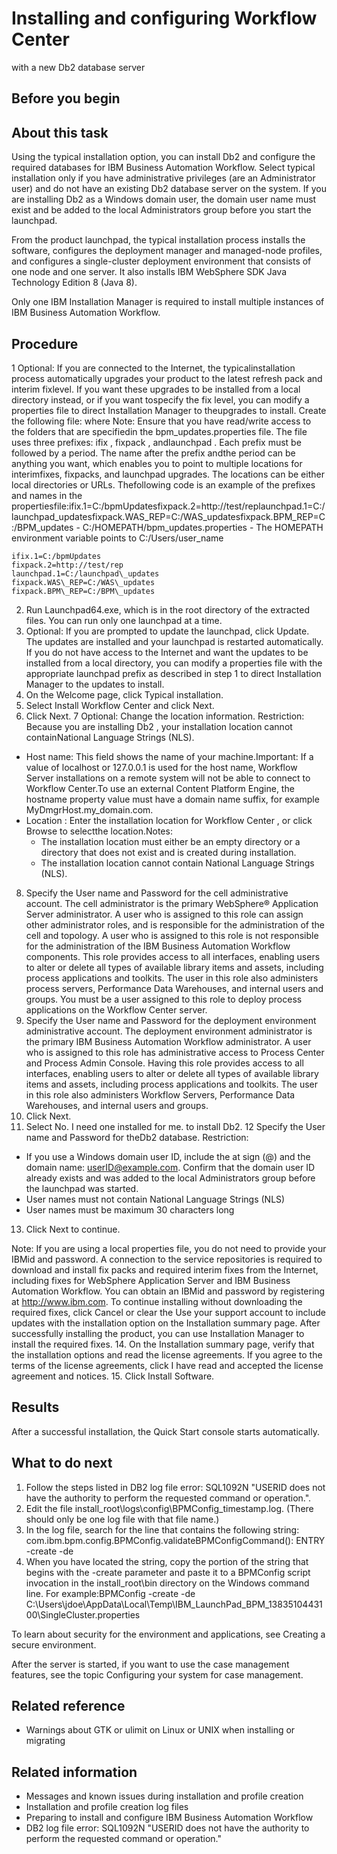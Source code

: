 # Installing and configuring Workflow Center
with a new Db2 database
server

## Before you begin

## About this task

Using the typical installation option, you can install Db2 and configure the required databases for
IBM Business Automation Workflow. Select typical installation only if you
have administrative privileges (are an Administrator user) and do not have an existing Db2 database server on the system. If you are installing
Db2 as a Windows domain user, the domain
user name must exist and be added to the local Administrators group before you start the
launchpad.

From the product launchpad, the typical installation process installs the
software, configures the deployment manager and managed-node profiles, and configures a
single-cluster deployment environment that consists of one node and one server. It also installs IBM WebSphere SDK Java Technology Edition 8 (Java 8).

Only one IBM Installation Manager is required to install multiple instances
of IBM Business Automation Workflow.

## Procedure

1 Optional: If you are connected to the Internet, the typicalinstallation process automatically upgrades your product to the latest refresh pack and interim fixlevel. If you want these upgrades to be installed from a local directory instead, or if you want tospecify the fix level, you can modify a properties file to direct Installation Manager to theupgrades to install. Create the following file: where Note: Ensure that you have read/write access to the folders that are specifiedin the bpm\_updates.properties file. The file uses three prefixes: ifix , fixpack , andlaunchpad . Each prefix must be followed by a period. The name after the prefix andthe period can be anything you want, which enables you to point to multiple locations for interimfixes, fixpacks, and launchpad upgrades. The locations can be either local directories or URLs. Thefollowing code is an example of the prefixes and names in the propertiesfile:ifix.1=C:/bpmUpdatesfixpack.2=http://test/replaunchpad.1=C:/launchpad\_updatesfixpack.WAS\_REP=C:/WAS\_updatesfixpack.BPM\_REP=C:/BPM\_updates
    - C:/HOMEPATH/bpm\_updates.properties
    - The HOMEPATH environment variable points to
C:/Users/user\_name

```
ifix.1=C:/bpmUpdates
fixpack.2=http://test/rep
launchpad.1=C:/launchpad\_updates
fixpack.WAS\_REP=C:/WAS\_updates
fixpack.BPM\_REP=C:/BPM\_updates
```

2. Run Launchpad64.exe, which is in the root
directory of the extracted files.  You can run only one launchpad at a
time.
3. Optional: 
If you are prompted to update the launchpad, click Update. The updates
are installed and your launchpad is restarted automatically.
If you do not have access to the Internet and want the updates to be installed from a local
directory, you can modify a properties file with the appropriate launchpad prefix as described in
step 1 to direct Installation Manager to the updates to install.
4. On the Welcome page, click Typical
installation.
5. Select Install Workflow Center and click Next.
6. Click Next.
7 Optional: Change the location information. Restriction: Because you are installing Db2 , your installation location cannot containNational Language Strings (NLS).

- Host name: This field shows the name of your machine.Important: If a value of localhost or 127.0.0.1 is used for the host name, Workflow Server installations on a remote system will not be able
to connect to Workflow Center.To use an external
Content Platform Engine, the hostname property value must have a
domain name suffix, for example
MyDmgrHost.my\_domain.com.
- Location : Enter the installation location for Workflow Center , or click Browse to selectthe location.Notes:
    - The installation location must either be an empty directory or a directory that does not exist
and is created during installation.
    - The installation location cannot contain National Language Strings
(NLS).
8. Specify the User name and Password for the cell
administrative account.
The cell administrator is the primary WebSphere® Application
Server
administrator. A user who is assigned to this role can assign other administrator roles, and is
responsible for the administration of the cell and topology. A user who is assigned to this role is
not responsible for the administration of the IBM Business Automation
Workflow components. This role provides access to all
interfaces, enabling users to alter or delete all types of available library items and assets,
including process applications and toolkits. The user in this role also administers process servers,
Performance Data Warehouses, and internal users and groups. You must be a user assigned to this role
to deploy process applications on the Workflow Center
server.
9. Specify the User name and
Password for the deployment environment administrative
account. The deployment environment administrator is the primary IBM Business Automation
Workflow administrator. A user who is assigned to this
role has administrative access to Process Center and Process Admin Console. Having this role
provides access to all interfaces, enabling users to alter or delete all types of available library
items and assets, including process applications and toolkits. The user in this role also
administers Workflow Servers, Performance Data Warehouses,
and internal users and groups.
10. Click Next.
11. Select No. I need one installed for me. to install Db2.
12 Specify the User name and Password for theDb2 database. Restriction:

- If you use a Windows domain user ID, include the at sign (@) and the domain name:
userID@example.com. Confirm that the domain user ID already exists and was
added to the local Administrators group before the launchpad was started.
- User names must not contain National Language Strings (NLS)
- User names must be maximum 30 characters long
13. Click Next to continue. 

Note: If you are using a local properties file, you do not need to provide your IBMid and
password.
A connection to the service repositories is required to download and install fix packs and
required interim fixes from the Internet, including fixes for WebSphere Application
Server and IBM Business Automation Workflow. You can obtain an IBMid and password by
registering at http://www.ibm.com.
To continue installing without downloading the required fixes, click
Cancel or clear the Use your support account to include updates
with the installation option on the Installation summary page.
After successfully installing the product, you can use Installation Manager to install the
required fixes.
14. On the Installation summary page, verify that the
installation options and read the license agreements. If you agree to the terms of the license
agreements, click  I have read and accepted the license agreement and
notices.
15. Click Install Software.

## Results

After a successful installation, the Quick Start console starts
automatically.

## What to do next

1. Follow the steps listed in DB2 log file error: SQL1092N "USERID does not have the authority to perform the requested command or operation.".
2. Edit the file
install\_root\logs\config\BPMConfig\_timestamp.log.
(There should only be one log file with that file name.)
3. In the log file, search for the line that contains the following string:
com.ibm.bpm.config.BPMConfig.validateBPMConfigCommand(): ENTRY -create
-de
4. When you have located the string, copy the portion of the string that begins with the
-create parameter and paste it to a BPMConfig script
invocation in the install\_root\bin directory on the Windows
command line. For example:BPMConfig -create -de
C:\Users\jdoe\AppData\Local\Temp\IBM\_LaunchPad\_BPM\_1383510443100\SingleCluster.properties

To learn about security for the environment and applications, see Creating a secure environment.

After the server is started, if you want to use the case management features,
see the topic Configuring your system for case management.

## Related reference

- Warnings about GTK or ulimit on Linux or UNIX when installing or migrating

## Related information

- Messages and known issues during installation and profile creation
- Installation and profile creation log files
- Preparing to install and configure IBM Business Automation Workflow
- DB2 log file error: SQL1092N "USERID does not have the authority to perform the requested command or operation."